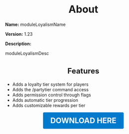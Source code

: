 <h1 style="text-align:center; font-size:2rem; font-weight:bold;">About</h1>

**Name:**
moduleLoyalismName

**Version:**
1.23

**Description:**

moduleLoyalismDesc

<h2 style="text-align:center; font-size:1.5rem; font-weight:bold;">Features</h2>

- Adds a loyalty tier system for players
- Adds the /partytier command access
- Adds permission control through flags
- Adds automatic tier progression
- Adds customizable rewards per tier





<p align="center"><a href="https://github.com/LiliaFramework/Modules/raw/refs/heads/gh-pages/loyalism.zip" style="display:inline-block;padding:12px 24px;font-size:1.5rem;font-weight:bold;text-decoration:none;color:#fff;background-color:var(--md-primary-fg-color,#007acc);border-radius:4px;">DOWNLOAD HERE</a></p>